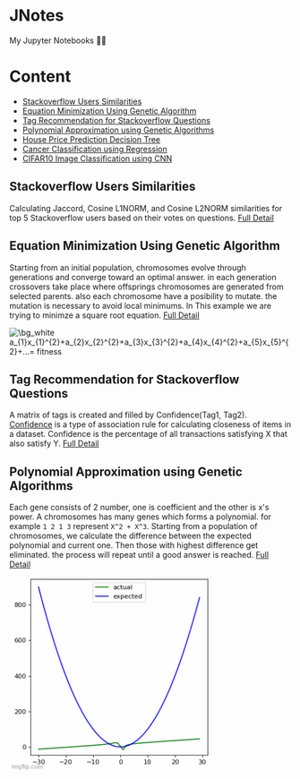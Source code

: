 # JNotes
My Jupyter Notebooks 📑🧾

# Content
- [Stackoverflow Users Similarities](https://github.com/mehditeymorian/JNotes/tree/main/stackoverflow-user-similarity)
- [Equation Minimization Using Genetic Algorithm](https://github.com/mehditeymorian/JNotes/tree/main/equationMinimizationGeneticAlgorithm)
- [Tag Recommendation for Stackoverflow Questions](https://github.com/mehditeymorian/JNotes/tree/main/stackoverflow)
- [Polynomial Approximation using Genetic Algorithms](https://github.com/mehditeymorian/JNotes/tree/main/genetics/polynomial-approximation)
- [House Price Prediction Decision Tree](house-price-prediction/predict-house-prices.ipynb)
- [Cancer Classification using Regression](cancer-classification/cancer_regression.ipynb)
- [CIFAR10 Image Classification using CNN](cifar10-image-classification/cnn-image-classifier.ipynb)

## Stackoverflow Users Similarities
Calculating Jaccord, Cosine L1NORM, and Cosine L2NORM similarities for top 5 Stackoverflow users based on their votes on questions. [Full Detail](https://github.com/mehditeymorian/JNotes/tree/main/stackoverflow-user-similarity)

## Equation Minimization Using Genetic Algorithm
Starting from an initial population, chromosomes evolve through generations and converge toward an optimal answer. in each generation crossovers take place where offsprings chromosomes are generated from selected parents. also each chromosome have a posibility to mutate. the mutation is necessary to avoid local minimums. In This example we are trying to minimze a square root equation. [Full Detail](https://github.com/mehditeymorian/JNotes/tree/main/equationMinimizationGeneticAlgorithm)

<img src="https://latex.codecogs.com/png.image?\dpi{150}&space;\bg_white&space;a_{1}x_{1}^{2}&plus;a_{2}x_{2}^{2}&plus;a_{3}x_{3}^{2}&plus;a_{4}x_{4}^{2}&plus;a_{5}x_{5}^{2}&plus;...=&space;fitness" title="\bg_white a_{1}x_{1}^{2}+a_{2}x_{2}^{2}+a_{3}x_{3}^{2}+a_{4}x_{4}^{2}+a_{5}x_{5}^{2}+...= fitness" />

## Tag Recommendation for Stackoverflow Questions
A matrix of tags is created and filled by Confidence(Tag1, Tag2). [Confidence](https://en.wikipedia.org/wiki/Association_rule_learning#Confidence) is a type of association rule for calculating closeness of items in a dataset. Confidence is the percentage of all transactions satisfying X that also satisfy Y. [Full Detail](https://github.com/mehditeymorian/JNotes/tree/main/stackoverflow)

## Polynomial Approximation using Genetic Algorithms
Each gene consists of 2 number, one is coefficient and the other is x's power. A chromosomes has many genes which forms a polynomial. for example `1 2 1 3` represent `X^2 + X^3`. Starting from a population of chromosomes, we calculate the difference between the expected polynomial and current one. Then those with highest difference get eliminated.
the process will repeat until a good answer is reached. [Full Detail](https://github.com/mehditeymorian/JNotes/tree/main/genetics/polynomial-approximation)

![process](https://github.com/mehditeymorian/JNotes/blob/main/genetics/polynomial-approximation/assets/1.gif)
